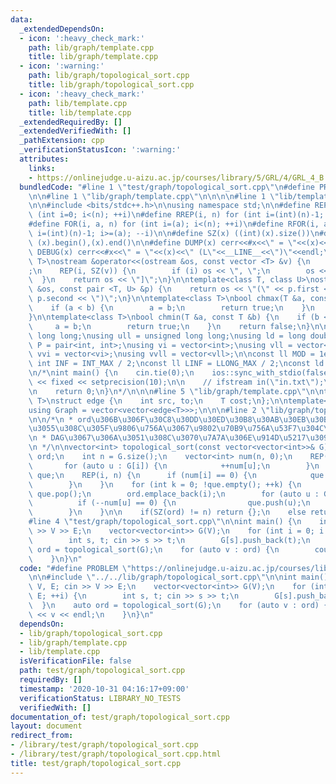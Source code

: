 ```yaml
---
data:
  _extendedDependsOn:
  - icon: ':heavy_check_mark:'
    path: lib/graph/template.cpp
    title: lib/graph/template.cpp
  - icon: ':warning:'
    path: lib/graph/topological_sort.cpp
    title: lib/graph/topological_sort.cpp
  - icon: ':heavy_check_mark:'
    path: lib/template.cpp
    title: lib/template.cpp
  _extendedRequiredBy: []
  _extendedVerifiedWith: []
  _pathExtension: cpp
  _verificationStatusIcon: ':warning:'
  attributes:
    links:
    - https://onlinejudge.u-aizu.ac.jp/courses/library/5/GRL/4/GRL_4_B
  bundledCode: "#line 1 \"test/graph/topological_sort.cpp\"\n#define PROBLEM \"https://onlinejudge.u-aizu.ac.jp/courses/library/5/GRL/4/GRL_4_B\"\
    \n\n#line 1 \"lib/graph/template.cpp\"\n\n\n\n#line 1 \"lib/template.cpp\"\n\n\
    \n\n#include <bits/stdc++.h>\n\nusing namespace std;\n\n#define REP(i, n) for\
    \ (int i=0; i<(n); ++i)\n#define RREP(i, n) for (int i=(int)(n)-1; i>=0; --i)\n\
    #define FOR(i, a, n) for (int i=(a); i<(n); ++i)\n#define RFOR(i, a, n) for (int\
    \ i=(int)(n)-1; i>=(a); --i)\n\n#define SZ(x) ((int)(x).size())\n#define ALL(x)\
    \ (x).begin(),(x).end()\n\n#define DUMP(x) cerr<<#x<<\" = \"<<(x)<<endl\n#define\
    \ DEBUG(x) cerr<<#x<<\" = \"<<(x)<<\" (L\"<<__LINE__<<\")\"<<endl;\n\ntemplate<class\
    \ T>\nostream &operator<<(ostream &os, const vector <T> &v) {\n    os << \"[\"\
    ;\n    REP(i, SZ(v)) {\n        if (i) os << \", \";\n        os << v[i];\n  \
    \  }\n    return os << \"]\";\n}\n\ntemplate<class T, class U>\nostream &operator<<(ostream\
    \ &os, const pair <T, U> &p) {\n    return os << \"(\" << p.first << \" \" <<\
    \ p.second << \")\";\n}\n\ntemplate<class T>\nbool chmax(T &a, const T &b) {\n\
    \    if (a < b) {\n        a = b;\n        return true;\n    }\n    return false;\n\
    }\n\ntemplate<class T>\nbool chmin(T &a, const T &b) {\n    if (b < a) {\n   \
    \     a = b;\n        return true;\n    }\n    return false;\n}\n\nusing ll =\
    \ long long;\nusing ull = unsigned long long;\nusing ld = long double;\nusing\
    \ P = pair<int, int>;\nusing vi = vector<int>;\nusing vll = vector<ll>;\nusing\
    \ vvi = vector<vi>;\nusing vvll = vector<vll>;\n\nconst ll MOD = 1e9 + 7;\nconst\
    \ int INF = INT_MAX / 2;\nconst ll LINF = LLONG_MAX / 2;\nconst ld eps = 1e-9;\n\
    \n/*\nint main() {\n    cin.tie(0);\n    ios::sync_with_stdio(false);\n    cout\
    \ << fixed << setprecision(10);\n\n    // ifstream in(\"in.txt\");\n    // cin.rdbuf(in.rdbuf());\n\
    \n    return 0;\n}\n*/\n\n\n#line 5 \"lib/graph/template.cpp\"\n\ntemplate<typename\
    \ T>\nstruct edge {\n    int src, to;\n    T cost;\n};\n\ntemplate<typename T>\n\
    using Graph = vector<vector<edge<T>>>;\n\n\n#line 2 \"lib/graph/topological_sort.cpp\"\
    \n\n/*\n * ord\u306B\u306F\u30C8\u30DD\u30ED\u30B8\u30AB\u30EB\u30BD\u30FC\u30C8\
    \u3055\u308C\u305F\u9806\u756A\u3067\u9802\u70B9\u756A\u53F7\u304C\u5165\u308B\
    \n * DAG\u3067\u306A\u3051\u308C\u3070\u7A7A\u306E\u914D\u5217\u3092\u8FD4\u3059\
    \n */\n\nvector<int> topological_sort(const vector<vector<int>>& G) {\n    vector<int>\
    \ ord;\n    int n = G.size();\n    vector<int> num(n, 0);\n    REP(i, n) {\n \
    \       for (auto u : G[i]) {\n            ++num[u];\n        }\n    }\n    queue<int>\
    \ que;\n    REP(i, n) {\n      if (num[i] == 0) {\n            que.push(i);\n\
    \        }\n    }\n    for (int k = 0; !que.empty(); ++k) {\n        int i = que.front();\
    \ que.pop();\n        ord.emplace_back(i);\n        for (auto u : G[i]) {\n  \
    \          if (--num[u] == 0) {\n                que.push(u);\n            }\n\
    \        }\n    }\n\n    if(SZ(ord) != n) return {};\n    else return ord;\n}\n\
    #line 4 \"test/graph/topological_sort.cpp\"\n\nint main() {\n    int V, E; cin\
    \ >> V >> E;\n    vector<vector<int>> G(V);\n    for (int i = 0; i < E; ++i) {\n\
    \        int s, t; cin >> s >> t;\n        G[s].push_back(t);\n    }\n    auto\
    \ ord = topological_sort(G);\n    for (auto v : ord) {\n        cout << v << endl;\n\
    \    }\n}\n"
  code: "#define PROBLEM \"https://onlinejudge.u-aizu.ac.jp/courses/library/5/GRL/4/GRL_4_B\"\
    \n\n#include \"../../lib/graph/topological_sort.cpp\"\n\nint main() {\n    int\
    \ V, E; cin >> V >> E;\n    vector<vector<int>> G(V);\n    for (int i = 0; i <\
    \ E; ++i) {\n        int s, t; cin >> s >> t;\n        G[s].push_back(t);\n  \
    \  }\n    auto ord = topological_sort(G);\n    for (auto v : ord) {\n        cout\
    \ << v << endl;\n    }\n}\n"
  dependsOn:
  - lib/graph/topological_sort.cpp
  - lib/graph/template.cpp
  - lib/template.cpp
  isVerificationFile: false
  path: test/graph/topological_sort.cpp
  requiredBy: []
  timestamp: '2020-10-31 04:16:17+09:00'
  verificationStatus: LIBRARY_NO_TESTS
  verifiedWith: []
documentation_of: test/graph/topological_sort.cpp
layout: document
redirect_from:
- /library/test/graph/topological_sort.cpp
- /library/test/graph/topological_sort.cpp.html
title: test/graph/topological_sort.cpp
---
```

